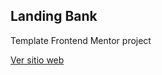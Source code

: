 

## Landing Bank

Template Frontend Mentor project

<a href="https://landingeasybank.vercel.app" target="_blank">Ver sitio web</a>